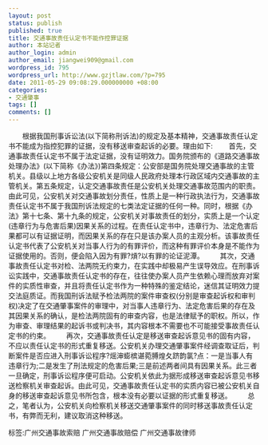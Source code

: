 ```yaml
---
layout: post
status: publish
published: true
title: 交通事故责任认定书不能作控罪证据
author: 本站记者
author_login: admin
author_email: jiangwei909@gmail.com
wordpress_id: 795
wordpress_url: http://www.gzjtlaw.com/?p=795
date: 2011-05-29 09:08:29.000000000 +08:00
categories:
- 交通肇事
tags: []
comments: []
---
```

　　根据我国刑事诉讼法(以下简称刑诉法)的规定及基本精神，交通事故责任认定书不能成为指控犯罪的证据，没有移送审查起诉的必要。理由如下:　　首先，交通事故责任认定书不属于法定证据，没有证明效力。国务院颁布的《道路交通事故处理办法》(以下简称《办法》)第四条规定：公安部是国务院处理交通事故的主管机关。县级以上地方各级公安机关是同级人民政府处理本行政区域内交通事故的主管机关。第五条规定，认定交通事故责任是公安机关处理交通事故范围内的职责。由此可见，公安机关对交通事故划分责任，性质上是一种行政执法行为，交通事故责任认定书不属于我国刑诉法规定的七类法定证据的任何一种。同时，根据《办法》第十七条、第十九条的规定，公安机关对事故责任的划分，实质上是一个认定(违章行为与危害后果)因果关系的过程。在责任认定书中，违章行为、法定危害后果都可以有证据证明，而因果关系的存在只是该办案人员的主观分析。该事故责任认定书代表了公安机关对当事人行为的有罪评价，而这种有罪评价本身是不能作为证据使用的。否则，便会陷入因为有罪?熕?以有罪的论证泥潭。　　其次，交通事故责任认定书对检、法两院无约束力，在实践中却极易产生误导效应。在刑事诉讼实践中，交通事故责任认定书的存在，往往使办案人员产生依赖心理而放弃对案件的实质性审查，并且将责任认定书作为一种特殊的鉴定结论，迷信其证明效力提交法庭质证。而我国刑诉法赋予检法两院的案件审查权(分别是审查起诉权和审判权)决定了在交通肇事案件的审理中，对当事人违章行为、法定危害后果的存在及其因果关系的确认，是检法两院固有的审查内容，也是法律赋予的职权。所以，作为审查、审理结果的起诉书或判决书，其内容根本不需要也不可能接受事故责任认定书的约束。　　再次，交通事故责任认定是移送审查起诉意见书的固有内容，不应以责任认定书的形式重复移送。公安机关办理交通肇事案件经调查取证后，判断案件是否应进入刑事诉讼程序?熎渖蟛槟谌菀膊煌夂跻韵氯?点：一是当事人有违章行为;二是发生了刑法规定的危害后果;三是前述两者间具有因果关系。此三者一旦确定，刑事诉讼程序便可启动。公安机关依此为据形成移送审查起诉意见书移送检察机关审查起诉。由此可见，交通事故责任认定书的实质内容已被公安机关自身的移送审查起诉意见书所包含，根本没有必要以证据的形式重复移送。　　总之，笔者认为，公安机关向检察机关移送交通肇事案件的同时移送事故责任认定书，有弊而无利，建议取消这种移送。标签:广州交通事故索赔 广州交通事故赔偿 广州交通事故律师
